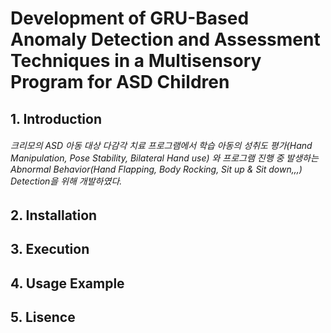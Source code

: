 # Development of GRU-Based Anomaly Detection and Assessment Techniques in a Multisensory Program for ASD Children

## 1. Introduction
###### 크리모의 ASD 아동 대상 다감각 치료 프로그램에서 학습 아동의 성취도 평가(Hand Manipulation, Pose Stability, Bilateral Hand use) 와 프로그램 진행 중 발생하는 Abnormal Behavior(Hand Flapping, Body Rocking, Sit up & Sit down,,,) Detection을 위해 개발하였다.

## 2. Installation

## 3. Execution

## 4. Usage Example

## 5. Lisence
